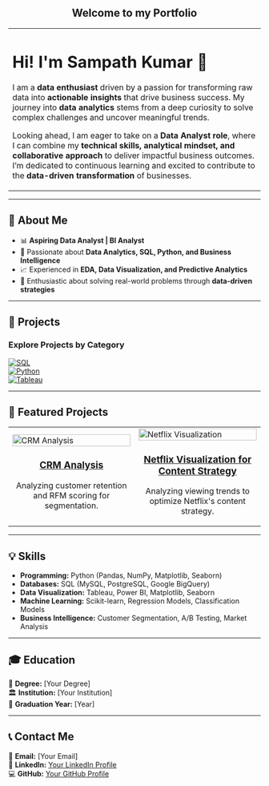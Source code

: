<div align="center">
  <h2>Welcome to my Portfolio</h2>
</div>

<table>
  <tr>
    <td width="100%">
      <h1>Hi! I'm Sampath Kumar 👋</h1>
      <p>
        I am a <strong>data enthusiast</strong> driven by a passion for transforming raw data into <strong>actionable insights</strong> 
        that drive business success. My journey into <strong>data analytics</strong> stems from a deep curiosity to solve 
        complex challenges and uncover meaningful trends.
      </p>
      <p>
        Looking ahead, I am eager to take on a <strong>Data Analyst role</strong>, where I can combine my 
        <strong>technical skills, analytical mindset, and collaborative approach</strong> to deliver impactful 
        business outcomes. I’m dedicated to continuous learning and excited to contribute to the 
        <strong>data-driven transformation</strong> of businesses.
      </p>
    </td>
  </tr>
</table>

---

## 🔹 **About Me**
- 📊 **Aspiring Data Analyst | BI Analyst**
- 🚀 Passionate about **Data Analytics, SQL, Python, and Business Intelligence**
- 📈 Experienced in **EDA, Data Visualization, and Predictive Analytics**
- 🌟 Enthusiastic about solving real-world problems through **data-driven strategies**

---

## 📌 **Projects**
### **Explore Projects by Category**
[![SQL](https://img.shields.io/badge/SQL-Projects-blue?style=for-the-badge)](https://github.com/sampath-kothapalli/sampath-kothapalli/wiki/SQL-Projects)  
[![Python](https://img.shields.io/badge/Python-Projects-yellow?style=for-the-badge)](https://github.com/sampath-kothapalli/sampath-kothapalli/wiki/Python-Projects)  
[![Tableau](https://img.shields.io/badge/Tableau-Projects-orange?style=for-the-badge)](https://github.com/sampath-kothapalli/sampath-kothapalli/wiki/Tableau-Projects)  

---

## 🔹 **Featured Projects**
<div align="center">
  
<table>
  <tr>
    <td width="50%">
      <img src="https://via.placeholder.com/600x300" alt="CRM Analysis" width="100%">
      <h3 align="center">
        <a href="https://github.com/yourusername/crm-analysis">CRM Analysis</a>
      </h3>
      <p align="center">Analyzing customer retention and RFM scoring for segmentation.</p>
    </td>
    <td width="50%">
      <img src="https://via.placeholder.com/600x300" alt="Netflix Visualization" width="100%">
      <h3 align="center">
        <a href="https://github.com/yourusername/netflix-visualization">Netflix Visualization for Content Strategy</a>
      </h3>
      <p align="center">Analyzing viewing trends to optimize Netflix's content strategy.</p>
    </td>
  </tr>
</table>

</div>

---

## 💡 **Skills**
- **Programming:** Python (Pandas, NumPy, Matplotlib, Seaborn)
- **Databases:** SQL (MySQL, PostgreSQL, Google BigQuery)
- **Data Visualization:** Tableau, Power BI, Matplotlib, Seaborn
- **Machine Learning:** Scikit-learn, Regression Models, Classification Models
- **Business Intelligence:** Customer Segmentation, A/B Testing, Market Analysis

---

## 🎓 **Education**
📖 **Degree:** [Your Degree]  
🏛️ **Institution:** [Your Institution]  
📆 **Graduation Year:** [Year]  

---

## 📞 **Contact Me**
📩 **Email:** [Your Email]  
🔗 **LinkedIn:** [Your LinkedIn Profile](https://www.linkedin.com/in/sampath-kumar/)  
💻 **GitHub:** [Your GitHub Profile](https://github.com/yourusername)  
